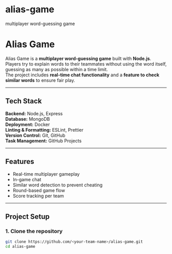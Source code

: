 # alias-game

multiplayer word-guessing game

# Alias Game

Alias Game is a **multiplayer word-guessing game** built with **Node.js**.  
Players try to explain words to their teammates without using the word itself, guessing as many as possible within a time limit.  
The project includes **real-time chat functionality** and a **feature to check similar words** to ensure fair play.

---

## Tech Stack

**Backend:** Node.js, Express  
**Database:** MongoDB  
**Deployment:** Docker  
**Linting & Formatting:** ESLint, Prettier  
**Version Control:** Git, GitHub  
**Task Management:** GitHub Projects

---

## Features

- Real-time multiplayer gameplay
- In-game chat
- Similar word detection to prevent cheating
- Round-based game flow
- Score tracking per team

---

## Project Setup

### 1. Clone the repository

```bash
git clone https://github.com/<your-team-name>/alias-game.git
cd alias-game

```
